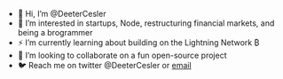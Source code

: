 - 👋 Hi, I’m @DeeterCesler
- 💸 I’m interested in startups, Node, restructuring financial markets, and being a brogrammer
- ⚡ I’m currently learning about building on the Lightning Network ₿
- 🤝 I’m looking to collaborate on a fun open-source project
- 🐦 Reach me on twitter @DeeterCesler or [email](mailto:me+github@deetercesler.com)

<!---
DeeterCesler/DeeterCesler is a ✨ special ✨ repository because its `README.md` (this file) appears on your GitHub profile.
You can click the Preview link to take a look at your changes.
--->
